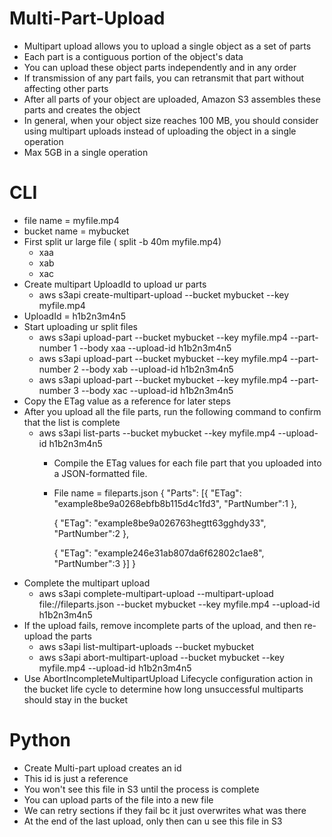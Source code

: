 
# Multi-Part-Upload
- Multipart upload allows you to upload a single object as a set of parts
- Each part is a contiguous portion of the object's data
- You can upload these object parts independently and in any order
- If transmission of any part fails, you can retransmit that part without affecting other parts
- After all parts of your object are uploaded, Amazon S3 assembles these parts and creates the object
- In general, when your object size reaches 100 MB, you should consider using multipart uploads instead of uploading 
  the object in a single operation
- Max 5GB in a single operation

# CLI
- file name = myfile.mp4
- bucket name = mybucket
- First split ur large file ( split -b 40m myfile.mp4)
    - xaa
    - xab
    - xac
- Create multipart UploadId to upload ur parts
    - aws s3api create-multipart-upload --bucket mybucket --key myfile.mp4
- UploadId = h1b2n3m4n5
- Start uploading ur split files
    - aws s3api upload-part --bucket mybucket --key myfile.mp4 --part-number 1 --body xaa --upload-id h1b2n3m4n5
    - aws s3api upload-part --bucket mybucket --key myfile.mp4 --part-number 2 --body xab --upload-id h1b2n3m4n5
    - aws s3api upload-part --bucket mybucket --key myfile.mp4 --part-number 3 --body xac --upload-id h1b2n3m4n5
- Copy the ETag value as a reference for later steps
- After you upload all the file parts, run the following command to confirm that the list is complete
    - aws s3api list-parts --bucket mybucket --key myfile.mp4 --upload-id h1b2n3m4n5
      - Compile the ETag values for each file part that you uploaded into a JSON-formatted file.
      - File name = fileparts.json
      {
          "Parts": [{
              "ETag": "example8be9a0268ebfb8b115d4c1fd3",
              "PartNumber":1
          },

          {
              "ETag": "example8be9a026763hegtt63gghdy33",
              "PartNumber":2
          },

          {
              "ETag": "example246e31ab807da6f62802c1ae8",
              "PartNumber":3
          }]
      }
- Complete the multipart upload
    - aws s3api complete-multipart-upload --multipart-upload file://fileparts.json --bucket mybucket --key myfile.mp4 --upload-id h1b2n3m4n5
- If the upload fails, remove incomplete parts of the upload, and then re-upload the parts
    - aws s3api list-multipart-uploads --bucket mybucket
    - aws s3api abort-multipart-upload --bucket mybucket --key myfile.mp4 --upload-id h1b2n3m4n5
- Use AbortIncompleteMultipartUpload Lifecycle configuration action in the bucket life cycle to determine how long 
  unsuccessful multiparts should stay in the bucket

# Python
- Create Multi-part upload creates an id
- This id is just a reference
- You won't see this file in S3 until the process is complete
- You can upload parts of the file into a new file
- We can retry sections if they fail bc it just overwrites what was there
- At the end of the last upload, only then can u see this file in S3